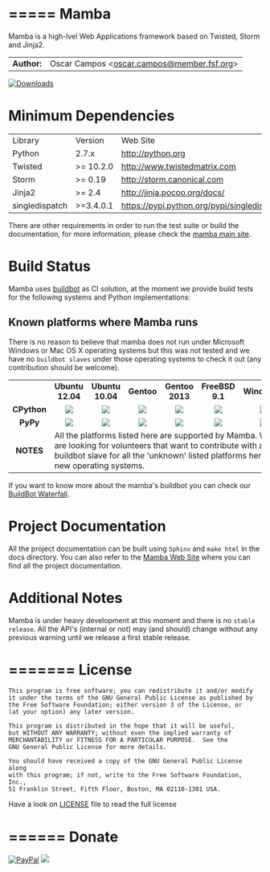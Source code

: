 =====
Mamba
=====

Mamba is a high-lvel Web Applications framework based on Twisted, Storm and Jinja2.

<table>
  <tr>
    <td align="center"><strong>Author:</strong></td><td>Oscar Campos &lt;<a href="mailto:oscar.campos@member.fsf.org">oscar.campos@member.fsf.org</a>&gt;</td>
  </tr>
</table>

[![Downloads](https://pypip.in/d/mamba-framework/badge.png)](https://crate.io/packages/mamba-framework/)

Minimum Dependencies
====================
<table>
  <tr>
    <td>Library</td><td>Version</td><td>Web Site</td>
  </tr>
  <tr>
    <td>Python</td><td>2.7.x</td><td><a href="http://python.org" targte="_blank">http://python.org</a></td>
  </tr>
  <tr>
    <td>Twisted</td><td>>= 10.2.0</td><td><a href="http://www.twistedmatrix.com" target="_blank">http://www.twistedmatrix.com</a></td>
  </tr>
  <tr>
    <td>Storm</td><td>>= 0.19</td><td><a href="http://storm.canonical.com" target="_blank">http://storm.canonical.com</a></td>
  </tr>
  <tr>
    <td>Jinja2</td><td>>= 2.4</td><td><a href="http://jinja.pocoo.org/docs/#" target="_blank">http://jinja.pocoo.org/docs/</a></td>
  </tr>
  <tr>
    <td>singledispatch</td><td>>=3.4.0.1</td><td><a href="https://pypi.python.org/pypi/singledispatch" target="_blank">https://pypi.python.org/pypi/singledispatch</a></td>
  </tr>
</table>

There are other requirements in order to run the test suite or build the documentation, for more information, please check the [mamba main site](http://www.pymamba.com).


Build Status
============

Mamba uses [buildbot](http://buildbot.net/ "BuildBot") as CI solution, at the moment we provide build tests for the following systems and Python implementations:

Known platforms where Mamba runs
--------------------------------
There is no reason to believe that mamba does not run under Microsoft Windows or Mac OS X operating systems but
this was not tested and we have no `buildbot slaves` under those operating systems to check it out (any contribution should be welcome).

<table>
  <tr>
    <td></td>
    <td align="center">
      <strong>Ubuntu 12.04</strong>
    </td>
    <td align="center">
      <strong>Ubuntu 10.04</strong>
    </td>
    <td align="center">
      <strong>Gentoo</strong>
    </td>
    <td align="center">
      <strong>Gentoo 2013</strong>
    </td>
    <td align="center">
      <strong>FreeBSD 9.1</strong>
    </td>
    <td align="center">
      <strong>Windows7</strong>
    </td>
  </tr>
  <tr>
    <td align="center">
      <strong>CPython</strong>
    </td>
    <td align="center">
        <img align="center" src="http://buildbot.pymamba.com/png?builder=Ubuntu-12.04-python2.7.3&size=large" />
    </td>
    <td align="center">
        <img align="center" src="http://buildbot.pymamba.com/png?builder=Ubuntu-10.04-CPython2.7.4&size=large" />
    </td>
    <td align="center">
        <img align="center" src="http://buildbot.pymamba.com/png?builder=Gentoo-x86_64_python2.7&size=large" />
    </td>
    <td align="center">
        <img align="center" src="http://buildbot.pymamba.com/png?builder=Gentoo-2013-Python2.7&size=large" />
    </td>
    <td align="center">
        <img align="center" src="http://buildbot.pymamba.com/png?builder=FreeBSD-9.1_amd64_python2.7&size=large" />
    </td>
    <td align="center">
        <img align="center" src="http://buildbot.pymamba.com/png?builder=Windows7-Python2.7&size=large" />
    </td>
  </tr>
  <tr>
    <td align="center">
      <strong>PyPy</strong>
    </td>
    <td align="center">
        <img src="http://buildbot.pymamba.com/png?builder=Ubuntu-12.04-pypy&size=large" />
    </td>
    <td align="center">
        <img src="http://buildbot.pymamba.com/png?builder=Ubuntu-10.04-pypy1.9&size=large" />
    </td>
    <td align="center">
        <img align="Center" src="http://buildbot.pymamba.com/png?builder=Gentoo-x86_64_pypy&size=large" />
    </td>
    <td align="center">
        <img align="center" src="http://buildbot.pymamba.com/png?builder=Gentoo-2013-PyPy2.0&size=large" />
    </td>
    <td align="center">
        <img align="Center" src="http://buildbot.pymamba.com/png?builder=FreeBSD-9.1_amd64_pypy&size=large" />
    </td>
    <td align="center">
        <img align="center" src="http://buildbot.pymamba.com/png?builder=Windows7-PyPy&size=large" />
    </td>
  </tr>
  <tr>
    <td align="center"><strong>NOTES</strong></td>
    <td colspan="6">All the platforms listed here are supported by Mamba. We are looking for volunteers
    that want to contribute with a buildbot slave for all the 'unknown' listed platforms here and new operating systems.
  </tr>
</table>

If you want to know more about the mamba's buildbot you can check our [BuildBot Waterfall](http://buildbot.pymamba.com).

Project Documentation
=====================
All the project documentation can be built using `Sphinx` and `make html` in the docs directory.
You can also refer to the [Mamba Web Site](http://www.pymamba.com) where you can find all the project documentation.

Additional Notes
================
Mamba is under heavy development at this moment and there is no `stable release`. All the API's (internal or not) may (and should)
change without any previous warning until we release a first stable release.

=======
License
=======
    This program is free software; you can redistribute it and/or modify
    it under the terms of the GNU General Public License as published by
    the Free Software Foundation; either version 3 of the License, or
    (at your option) any later version.

    This program is distributed in the hope that it will be useful,
    but WITHOUT ANY WARRANTY; without even the implied warranty of
    MERCHANTABILITY or FITNESS FOR A PARTICULAR PURPOSE.  See the
    GNU General Public License for more details.

    You should have received a copy of the GNU General Public License along
    with this program; if not, write to the Free Software Foundation, Inc.,
    51 Franklin Street, Fifth Floor, Boston, MA 02110-1301 USA.

Have a look on [LICENSE](https://raw.github.com/DamnWidget/mamba/master/LICENSE) file to read the full license

======
Donate
======

[![PayPal](https://www.paypalobjects.com/en_US/i/btn/btn_donate_SM.gif)](https://www.paypal.com/cgi-bin/webscr?cmd=_donations&business=KP7PAHR962UGG&lc=US&currency_code=EUR&bn=PP%2dDonationsBF%3abtn_donate_SM%2egif%3aNonHosted)
[<img src="https://api.flattr.com/button/flattr-badge-large.png" />][0]

[0]: http://flattr.com/thing/1765363/
